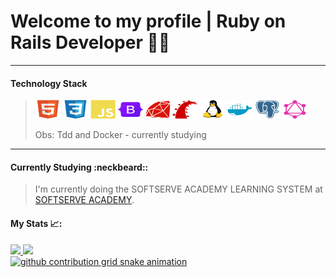 # Welcome to my profile | Ruby on Rails Developer :man_technologist:

<hr>

#### Technology Stack
> <img align="center" alt="fh0enix-HTML" height="30" width="40" src="https://raw.githubusercontent.com/devicons/devicon/master/icons/html5/html5-original.svg">
> <img align="center" alt="fh0enix-CSS" height="30" width="40" src="https://raw.githubusercontent.com/devicons/devicon/master/icons/css3/css3-original.svg">
> <img align="center" alt="fh0enix-Js" height="30" width="40" src="https://raw.githubusercontent.com/devicons/devicon/master/icons/javascript/javascript-plain.svg">
> <img align="center" alt="fh0enix-Bootstrap" height="30" width="40" src="https://raw.githubusercontent.com/devicons/devicon/master/icons/bootstrap/bootstrap-original.svg">
> <img align="center" alt="fh0enix-Ruby" height="30" width="40" src="https://raw.githubusercontent.com/devicons/devicon/master/icons/ruby/ruby-plain.svg">
> <img align="center" alt="fh0enix-Js" height="30" width="40" src="https://raw.githubusercontent.com/devicons/devicon/master/icons/rails/rails-plain.svg">
> <img align="center" alt="fh0enix-Linux" height="30" width="40" src="https://raw.githubusercontent.com/devicons/devicon/master/icons/linux/linux-original.svg">
> <img align="center" alt="fh0enix-Docker" height="30" width="40" src="https://raw.githubusercontent.com/devicons/devicon/master/icons/docker/docker-plain.svg">
> <img align="center" alt="fh0enix-Postgresql" height="30" width="40" src="https://raw.githubusercontent.com/devicons/devicon/master/icons/postgresql/postgresql-plain.svg">
> <img align="center" alt="fh0enix-Graphql" height="30" width="40" src="https://github.com/devicons/devicon/blob/master/icons/graphql/graphql-plain.svg">
> <br><br> Obs: Tdd and Docker - currently studying
<hr>

#### Currently Studying :neckbeard::

> I'm currently doing the SOFTSERVE ACADEMY LEARNING SYSTEM at [SOFTSERVE ACADEMY](https://softserve.academy/).

#### My Stats :chart_with_upwards_trend::
 <div>
  <a href="https://github.com/fh0enix">
  <img height="180em" src="https://github-readme-stats.vercel.app/api?username=fh0enix&show_icons=true&theme=dark&include_all_commits=true&count_private=true"/>
  <img height="180em" src="https://github-readme-stats.vercel.app/api/top-langs/?username=fh0enix&layout=compact&langs_count=7&theme=dark"/> <br>
  <img alt="github contribution grid snake animation" src="https://raw.githubusercontent.com/fh0enix/fh0enix/output/github-contribution-grid-snake.svg">
</div>
